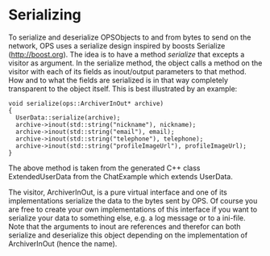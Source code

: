 # Serializing #

To serialize and deserialize OPSObjects to and from bytes to send on the network, OPS uses a serialize design inspired by boosts Serialize (http://boost.org). The idea is to have a method _serialize_ that excepts a visitor as argument. In the serialize method, the object calls a method on the visitor with each of its fields as inout/output parameters to that method. How and to what the fields are serialized is in that way completely transparent to the object itself. This is best illustrated by an example:

```
void serialize(ops::ArchiverInOut* archive)
{
  UserData::serialize(archive);
  archive->inout(std::string("nickname"), nickname);
  archive->inout(std::string("email"), email);
  archive->inout(std::string("telephone"), telephone);
  archive->inout(std::string("profileImageUrl"), profileImageUrl);
}
```

The above method is taken from the generated C++ class ExtendedUserData from the ChatExample which extends UserData.

The visitor, ArchiverInOut, is a pure virtual interface and one of its implementations serialize the data to the bytes sent by OPS. Of course you are free to create your own implementations of this interface if you want to serialize your data to something else, e.g. a log message or to a ini-file. Note that the arguments to inout are references and therefor can both serialize and deserialize this object depending on the implementation of ArchiverInOut (hence the name).
